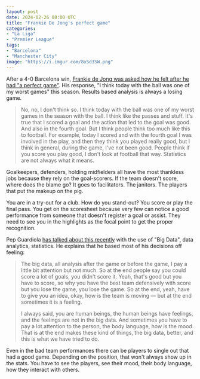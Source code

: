 ```yaml
---
layout: post
date: 2024-02-26 08:00 UTC
title: "Frankie De Jong's perfect game"
categories:
- "La Liga"
- "Premier League"
tags:
- "Barcelona"
- "Manchester City"
image: "https://i.imgur.com/8xSd3SW.png" 
---
```


After a 4-0 Barcelona win, [Frankie de Jong was asked how he felt after he had "a perfect game"](https://x.com/laligatv/status/1761457439784698043?s=46&t=YC8lQJTh43E_mBQW40Ct2g). His response, "I think today with the ball was one of my worst games" this season. Results based analysis is always a losing game.

<!---more--->

> No, no, I don't think so. I think today with the ball was one of my worst games in the season with the ball. I think like the passes and stuff. It's true that I scored a goal and the action that led to the goal was good. And also in the fourth goal. But I think people think too much like this to football. For example,  today I scored and with the fourth goal I was involved in the play, and then they think you played really good, but I think in general, during the game, I've not been good. People think if you score you play good, I don't look at football that way. Statistics are not always what it means. 

Goalkeepers, defenders, holding midfielders all have the most thankless jobs because they rely on the goal-scorers. If the team doesn't score, where does the blame go? It goes to facilitators. The janitors. The players that put the makeup on the pig. 

You are in a try-out for a club. How do you stand-out? You score or play the final pass. You get on the scoresheet because very few can notice a good performance from someone that doesn't register a goal or assist. They need to see you in the highlights as the focal point to get the proper recognition. 

Pep Guardiola [has talked about this recently](https://youtu.be/Mz_nebXaIJA?si=-9c-Oo2KcBEgJKH9) with the use of "Big Data", data analytics, statistics. He explains that he based most of his decisions off feeling: 

> The big data, all analysis after the game or before the game, I pay a little bit attention but not much. So at the end people say you could score a lot of goals, you didn't score it. Yeah, that's good but you have to score, so why you have the best team defensively with score but you lose the game, you lose the game. So at the end, yeah, have to give you an idea, okay, how is the team is moving — but at the end sometimes it is a feeling. 
>  
> I always said, you are human beings, the human beings have feelings, and the feelings are not in the big data. And sometimes you have to pay a lot attention to the person, the body language, how is the mood. That is at the end makes these kind of things, the big data, better, and this is what we have tried to do. 

Even in the bad team performances there can be players to single out that had a good game. Depending on the position, that won't always show up in the stats. You have to see the players, see their mood, their body language, how they interact with others. 